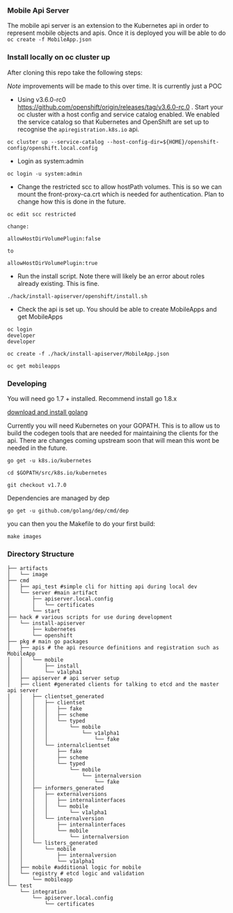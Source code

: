 ### Mobile Api Server

The mobile api server is an extension to the Kubernetes api in order to represent mobile objects and apis. Once it is deployed you will be able to do ```oc create -f MobileApp.json```

### Install locally on oc cluster up
After cloning this repo take the following steps:

*Note* improvements will be made to this over time. It is currently just a POC

- Using v3.6.0-rc0 https://github.com/openshift/origin/releases/tag/v3.6.0-rc.0 . Start your oc cluster with a host config and service catalog enabled. We enabled the service catalog so that Kubernetes and OpenShift are set up to recognise the ```apiregistration.k8s.io``` api.

```
oc cluster up --service-catalog --host-config-dir=${HOME}/openshift-config/openshift.local.config
```
- Login as system:admin

```
oc login -u system:admin
```

- Change the restricted scc to allow hostPath volumes. This is so we can mount the front-proxy-ca.crt which is needed for authentication. Plan to change how this is done in the future.

```
oc edit scc restricted

change: 

allowHostDirVolumePlugin:false 

to 

allowHostDirVolumePlugin:true

```

- Run the install script. Note there will likely be an error about roles already existing. This is fine.

```
./hack/install-apiserver/openshift/install.sh
```

- Check the api is set up. You should be able to create MobileApps and get MobileApps

```
oc login 
developer
developer

oc create -f ./hack/install-apiserver/MobileApp.json

oc get mobileapps
```


### Developing

You will need go 1.7 + installed. Recommend install go 1.8.x

[download and install golang](https://golang.org/dl/)

Currently you will need Kubernetes on your GOPATH. This is to allow us to build the codegen tools that are needed for maintaining the clients for the api. There are changes coming upstream soon that will mean this wont be needed in the future.

```
go get -u k8s.io/kubernetes

cd $GOPATH/src/k8s.io/kubernetes

git checkout v1.7.0
```

Dependencies are managed by dep

```
go get -u github.com/golang/dep/cmd/dep
```

you can then you the Makefile to do your first build:

```
make images
```

### Directory Structure

```
├── artifacts
│   └── image
├── cmd
│   ├── api_test #simple cli for hitting api during local dev
│   └── server #main artifact
│       ├── apiserver.local.config
│       │   └── certificates
│       └── start
├── hack # various scripts for use during development
│   └── install-apiserver
│       ├── kubernetes
│       └── openshift
├── pkg # main go packages
│   ├── apis # the api resource definitions and registration such as MobileApp
│   │   └── mobile
│   │       ├── install
│   │       └── v1alpha1
│   ├── apiserver # api server setup
│   ├── client #generated clients for talking to etcd and the master api server
│   │   ├── clientset_generated
│   │   │   ├── clientset
│   │   │   │   ├── fake
│   │   │   │   ├── scheme
│   │   │   │   └── typed
│   │   │   │       └── mobile
│   │   │   │           └── v1alpha1
│   │   │   │               └── fake
│   │   │   └── internalclientset
│   │   │       ├── fake
│   │   │       ├── scheme
│   │   │       └── typed
│   │   │           └── mobile
│   │   │               └── internalversion
│   │   │                   └── fake
│   │   ├── informers_generated
│   │   │   ├── externalversions
│   │   │   │   ├── internalinterfaces
│   │   │   │   └── mobile
│   │   │   │       └── v1alpha1
│   │   │   └── internalversion
│   │   │       ├── internalinterfaces
│   │   │       └── mobile
│   │   │           └── internalversion
│   │   └── listers_generated
│   │       └── mobile
│   │           ├── internalversion
│   │           └── v1alpha1
│   ├── mobile #additional logic for mobile
│   └── registry # etcd logic and validation
│       └── mobileapp
└── test
    └── integration
        └── apiserver.local.config
            └── certificates
```            
